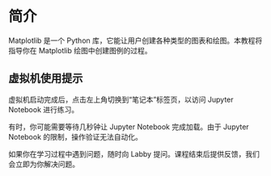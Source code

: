 # 简介

Matplotlib 是一个 Python 库，它能让用户创建各种类型的图表和绘图。本教程将指导你在 Matplotlib 绘图中创建图例的过程。

## 虚拟机使用提示

虚拟机启动完成后，点击左上角切换到“笔记本”标签页，以访问 Jupyter Notebook 进行练习。

有时，你可能需要等待几秒钟让 Jupyter Notebook 完成加载。由于 Jupyter Notebook 的限制，操作验证无法自动化。

如果你在学习过程中遇到问题，随时向 Labby 提问。课程结束后提供反馈，我们会立即为你解决问题。
